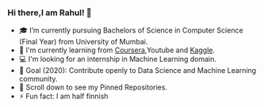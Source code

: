 ### Hi there,I am Rahul! 👋


- 🎓 I’m currently pursuing Bachelors of Science in Computer Science (Final Year) from University of Mumbai.
- 🌱 I'm currently learning from [Coursera](https://www.coursera.org/completed),Youtube and [Kaggle](https://www.kaggle.com/).
- 💻 I'm looking for an internship in Machine Learning domain.
- 🎯 Goal (2020): Contribute openly to Data Science and Machine Learning community.
- 📌 Scroll down to see my Pinned Repositories.
- ⚡ Fun fact: I am half finnish

